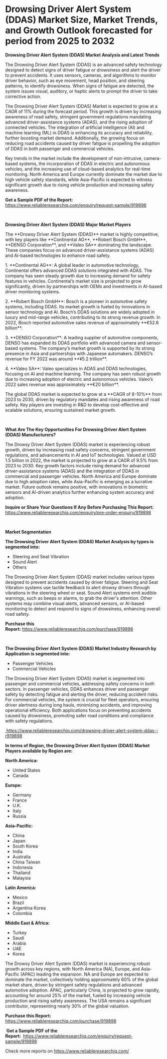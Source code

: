 <p><h1>Drowsing Driver Alert System (DDAS) Market Size, Market Trends, and Growth Outlook forecasted for period from 2025 to 2032</h1></p><p><strong>Drowsing Driver Alert System (DDAS) Market Analysis and Latest Trends</strong></p>
<p><p>The Drowsing Driver Alert System (DDAS) is an advanced safety technology designed to detect signs of driver fatigue or drowsiness and alert the driver to prevent accidents. It uses sensors, cameras, and algorithms to monitor driver behavior, such as eye movement, head position, and steering patterns, to identify drowsiness. When signs of fatigue are detected, the system issues visual, auditory, or haptic alerts to prompt the driver to take corrective action.</p><p>The Drowsing Driver Alert System (DDAS) Market is expected to grow at a CAGR of 11% during the forecast period. This growth is driven by increasing awareness of road safety, stringent government regulations mandating advanced driver-assistance systems (ADAS), and the rising adoption of connected vehicles. The integration of artificial intelligence (AI) and machine learning (ML) in DDAS is enhancing its accuracy and reliability, further boosting market demand. Additionally, the growing focus on reducing road accidents caused by driver fatigue is propelling the adoption of DDAS in both passenger and commercial vehicles.</p><p>Key trends in the market include the development of non-intrusive, camera-based systems, the incorporation of DDAS in electric and autonomous vehicles, and the increasing use of cloud-based analytics for real-time monitoring. North America and Europe currently dominate the market due to high vehicle safety standards, while Asia-Pacific is expected to witness significant growth due to rising vehicle production and increasing safety awareness.</p></p>
<p><strong>Get a Sample PDF of the Report:&nbsp;</strong> <a href="https://www.reliableresearchiq.com/enquiry/request-sample/919898?utm_campaign=1087&utm_medium=2&utm_source=Github&utm_content=ia&utm_term=23012025&utm_id=drowsing-driver-alert-system-ddas">https://www.reliableresearchiq.com/enquiry/request-sample/919898</a></p>
<p>&nbsp;</p>
<p><strong>Drowsing Driver Alert System (DDAS) Major Market Players</strong></p>
<p><p>The **Drowsy Driver Alert System (DDAS)** market is highly competitive, with key players like **Continental AG**, **Robert Bosch GmbH**, **DENSO Corporation**, and **Valeo SA** dominating the landscape. These companies focus on advanced driver-assistance systems (ADAS) and AI-based technologies to enhance road safety.</p><p>1. **Continental AG**: A global leader in automotive technology, Continental offers advanced DDAS solutions integrated with ADAS. The company has seen steady growth due to increasing demand for safety features in vehicles. Continental’s market size is projected to grow significantly, driven by partnerships with OEMs and investments in AI-based driver monitoring systems.</p><p>2. **Robert Bosch GmbH**: Bosch is a pioneer in automotive safety systems, including DDAS. Its market growth is fueled by innovations in sensor technology and AI. Bosch’s DDAS solutions are widely adopted in luxury and mid-range vehicles, contributing to its strong revenue growth. In 2022, Bosch reported automotive sales revenue of approximately **€52.6 billion**.</p><p>3. **DENSO Corporation**: A leading supplier of automotive components, DENSO has expanded its DDAS portfolio with advanced camera and sensor-based systems. The company’s market growth is supported by its strong presence in Asia and partnerships with Japanese automakers. DENSO’s revenue for FY 2022 was around **¥5.2 trillion**.</p><p>4. **Valeo SA**: Valeo specializes in ADAS and DDAS technologies, focusing on AI and machine learning. The company has seen robust growth due to increasing adoption of electric and autonomous vehicles. Valeo’s 2022 sales revenue was approximately **€20 billion**.</p><p>The global DDAS market is expected to grow at a **CAGR of 8-10%** from 2023 to 2030, driven by regulatory mandates and rising awareness of road safety. Key players are investing in R&D to develop cost-effective and scalable solutions, ensuring sustained market growth.</p></p>
<p>&nbsp;</p>
<p><strong>What Are The Key Opportunities For Drowsing Driver Alert System (DDAS) Manufacturers?</strong></p>
<p><p>The Drowsy Driver Alert System (DDAS) market is experiencing robust growth, driven by increasing road safety concerns, stringent government regulations, and advancements in AI and IoT technologies. Valued at USD 1.5 billion in 2022, the market is projected to grow at a CAGR of 9.5% from 2023 to 2030. Key growth factors include rising demand for advanced driver-assistance systems (ADAS) and the integration of DDAS in commercial and passenger vehicles. North America and Europe dominate due to high adoption rates, while Asia-Pacific is emerging as a lucrative market. Future outlook remains positive, with innovations in biometric sensors and AI-driven analytics further enhancing system accuracy and adoption.</p></p>
<p><strong>Inquire or Share Your Questions If Any Before Purchasing This Report:</strong> <a href="https://www.reliableresearchiq.com/enquiry/pre-order-enquiry/919898?utm_campaign=1087&utm_medium=2&utm_source=Github&utm_content=ia&utm_term=23012025&utm_id=drowsing-driver-alert-system-ddas">https://www.reliableresearchiq.com/enquiry/pre-order-enquiry/919898</a></p>
<p>&nbsp;</p>
<p><strong>Market Segmentation</strong></p>
<p><strong>The Drowsing Driver Alert System (DDAS) Market Analysis by types is segmented into:</strong></p>
<p><ul><li>Steering and Seat Vibration</li><li>Sound Alert</li><li>Others</li></ul></p>
<p><p>The Drowsing Driver Alert System (DDAS) market includes various types designed to prevent accidents caused by driver fatigue. Steering and Seat Vibration systems use tactile feedback to alert drowsy drivers through vibrations in the steering wheel or seat. Sound Alert systems emit audible warnings, such as beeps or alarms, to grab the driver's attention. Other systems may combine visual alerts, advanced sensors, or AI-based monitoring to detect and respond to signs of drowsiness, enhancing overall road safety.</p></p>
<p><strong>Purchase this Report:&nbsp;</strong><a href="https://www.reliableresearchiq.com/purchase/919898?utm_campaign=1087&utm_medium=2&utm_source=Github&utm_content=ia&utm_term=23012025&utm_id=drowsing-driver-alert-system-ddas">https://www.reliableresearchiq.com/purchase/919898</a></p>
<p>&nbsp;</p>
<p><strong>The Drowsing Driver Alert System (DDAS) Market Industry Research by Application is segmented into:</strong></p>
<p><ul><li>Passenger Vehicles</li><li>Commercial Vehicles</li></ul></p>
<p><p>The Drowsing Driver Alert System (DDAS) market is segmented into passenger and commercial vehicles, addressing safety concerns in both sectors. In passenger vehicles, DDAS enhances driver and passenger safety by detecting fatigue and alerting the driver, reducing accident risks. For commercial vehicles, the system is crucial for fleet operators, ensuring driver alertness during long hauls, minimizing accidents, and improving operational efficiency. Both applications focus on preventing accidents caused by drowsiness, promoting safer road conditions and compliance with safety regulations.</p></p>
<p><a href="https://www.reliableresearchiq.com/drowsing-driver-alert-system-ddas--r919898?utm_campaign=1087&utm_medium=2&utm_source=Github&utm_content=ia&utm_term=23012025&utm_id=drowsing-driver-alert-system-ddas">&nbsp;https://www.reliableresearchiq.com/drowsing-driver-alert-system-ddas--r919898</a></p>
<p><strong>In terms of Region, the Drowsing Driver Alert System (DDAS) Market Players available by Region are:</strong></p>
<p>
    <p> <strong> North America: </strong>
        <ul>
            <li>United States</li>
            <li>Canada</li>
        </ul>
        </p> 
    <p> <strong> Europe: </strong>
        <ul>
            <li>Germany</li>
            <li>France</li>
            <li>U.K.</li>
            <li>Italy</li>
            <li>Russia</li>
        </ul>
        </p> 
    <p> <strong> Asia-Pacific: </strong>
        <ul>
            <li>China</li>
            <li>Japan</li>
            <li>South Korea</li>
            <li>India</li>
            <li>Australia</li>
            <li>China Taiwan</li>
            <li>Indonesia</li>
            <li>Thailand</li>
            <li>Malaysia</li>
        </ul>
        </p> 
    <p> <strong> Latin America: </strong>
        <ul>
            <li>Mexico</li>
            <li>Brazil</li>
            <li>Argentina Korea</li>
            <li>Colombia</li>
        </ul>
        </p> 
    <p> <strong> Middle East & Africa: </strong>
        <ul>
            <li>Turkey</li>
            <li>Saudi</li>
            <li>Arabia</li>
            <li>UAE</li>
            <li>Korea</li>
        </ul>
    </p>
    </p>
<p><p>The Drowsy Driver Alert System (DDAS) market is experiencing robust growth across key regions, with North America (NA), Europe, and Asia-Pacific (APAC) leading the expansion. NA and Europe are expected to dominate the market, collectively holding approximately 60% of the global market share, driven by stringent safety regulations and advanced automotive adoption. APAC, particularly China, is projected to grow rapidly, accounting for around 25% of the market, fueled by increasing vehicle production and rising safety awareness. The USA remains a significant contributor, representing nearly 30% of the global valuation.</p></p>
<p><strong>Purchase this Report: </strong><a href="https://www.reliableresearchiq.com/purchase/919898?utm_campaign=1087&utm_medium=2&utm_source=Github&utm_content=ia&utm_term=23012025&utm_id=drowsing-driver-alert-system-ddas">https://www.reliableresearchiq.com/purchase/919898</a></p>
<p>&nbsp;<strong>Get a Sample PDF of the Report:&nbsp;&nbsp;</strong><a href="https://www.reliableresearchiq.com/enquiry/request-sample/919898?utm_campaign=1087&utm_medium=2&utm_source=Github&utm_content=ia&utm_term=23012025&utm_id=drowsing-driver-alert-system-ddas">https://www.reliableresearchiq.com/enquiry/request-sample/919898</a></p>
<p><strong></strong></p>
<p>Check more reports on <a href="https://www.reliableresearchiq.com/?utm_campaign=1087&utm_medium=2&utm_source=Github&utm_content=ia&utm_term=23012025&utm_id=drowsing-driver-alert-system-ddas">https://www.reliableresearchiq.com/</a></p>